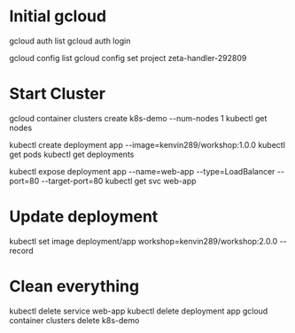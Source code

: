 # Initial gcloud

gcloud auth list
gcloud auth login

gcloud config list
gcloud config set project zeta-handler-292809


# Start Cluster

gcloud container clusters create k8s-demo --num-nodes 1
kubectl get nodes

kubectl create deployment app --image=kenvin289/workshop:1.0.0
kubectl get pods
kubectl get deployments

kubectl expose deployment app --name=web-app --type=LoadBalancer --port=80 --target-port=80
kubectl get svc web-app

# Update deployment

kubectl set image deployment/app workshop=kenvin289/workshop:2.0.0 --record

# Clean everything

kubectl delete service web-app
kubectl delete deployment app
gcloud container clusters delete k8s-demo
